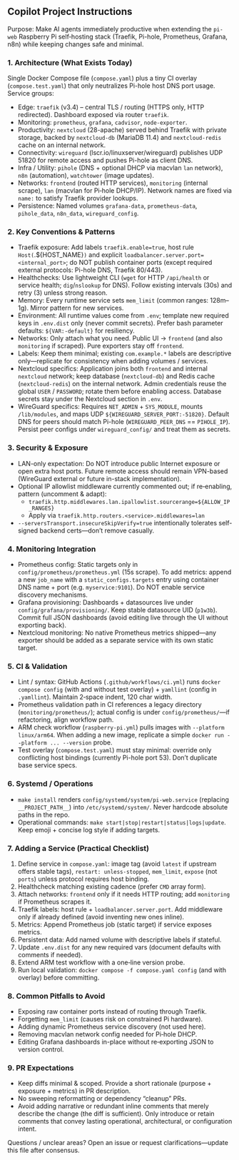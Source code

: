 ## Copilot Project Instructions

Purpose: Make AI agents immediately productive when extending the `pi-web` Raspberry Pi self‑hosting stack (Traefik, Pi-hole, Prometheus, Grafana, n8n) while keeping changes safe and minimal.

### 1. Architecture (What Exists Today)
Single Docker Compose file (`compose.yaml`) plus a tiny CI overlay (`compose.test.yaml`) that only neutralizes Pi-hole host DNS port usage. Service groups:
- Edge: `traefik` (v3.4) – central TLS / routing (HTTPS only, HTTP redirected). Dashboard exposed via router `traefik`.
- Monitoring: `prometheus`, `grafana`, `cadvisor`, `node-exporter`.
- Productivity: `nextcloud` (28-apache) served behind Traefik with private storage, backed by `nextcloud-db` (MariaDB 11.4) and `nextcloud-redis` cache on an internal network.
- Connectivity: `wireguard` (lscr.io/linuxserver/wireguard) publishes UDP 51820 for remote access and pushes Pi-hole as client DNS.
- Infra / Utility: `pihole` (DNS + optional DHCP via macvlan `lan` network), `n8n` (automation), `watchtower` (image updates).
- Networks: `frontend` (routed HTTP services), `monitoring` (internal scrape), `lan` (macvlan for Pi‑hole DHCP/IP). Network names are fixed via `name:` to satisfy Traefik provider lookups.
- Persistence: Named volumes `grafana-data`, `prometheus-data`, `pihole_data`, `n8n_data`, `wireguard_config`.

### 2. Key Conventions & Patterns
- Traefik exposure: Add labels `traefik.enable=true`, host rule `Host(`<service>.${HOST_NAME}`)` and explicit `loadbalancer.server.port=<internal_port>`; do NOT publish container ports (except required external protocols: Pi-hole DNS, Traefik 80/443).
- Healthchecks: Use lightweight CLI (`wget` for HTTP `/api/health` or service health; `dig`/`nslookup` for DNS). Follow existing intervals (30s) and retry (3) unless strong reason.
- Memory: Every runtime service sets `mem_limit` (common ranges: 128m–1g). Mirror pattern for new services.
- Environment: All runtime values come from `.env`; template new required keys in `.env.dist` only (never commit secrets). Prefer bash parameter defaults: `${VAR:-default}` for resiliency.
- Networks: Only attach what you need. Public UI -> `frontend` (and also `monitoring` if scraped). Pure exporters stay off `frontend`.
- Labels: Keep them minimal; existing `com.example.*` labels are descriptive only—replicate for consistency when adding volumes / services.
- Nextcloud specifics: Application joins both `frontend` and internal `nextcloud` network; keep database (`nextcloud-db`) and Redis cache (`nextcloud-redis`) on the internal network. Admin credentials reuse the global `USER` / `PASSWORD`; rotate them before enabling access. Database secrets stay under the Nextcloud section in `.env`.
- WireGuard specifics: Requires `NET_ADMIN` + `SYS_MODULE`, mounts `/lib/modules`, and maps UDP `${WIREGUARD_SERVER_PORT:-51820}`. Default DNS for peers should match Pi-hole (`WIREGUARD_PEER_DNS` == `PIHOLE_IP`). Persist peer configs under `wireguard_config/` and treat them as secrets.

### 3. Security & Exposure
- LAN-only expectation: Do NOT introduce public Internet exposure or open extra host ports. Future remote access should remain VPN-based (WireGuard external or future in-stack implementation).
- Optional IP allowlist middleware currently commented out; if re‑enabling, pattern (uncomment & adapt):
  - `traefik.http.middlewares.lan.ipallowlist.sourcerange=${ALLOW_IP_RANGES}`
  - Apply via `traefik.http.routers.<service>.middlewares=lan`
- `--serversTransport.insecureSkipVerify=true` intentionally tolerates self-signed backend certs—don’t remove casually.

### 4. Monitoring Integration
- Prometheus config: Static targets only in `config/prometheus/prometheus.yml` (15s scrape). To add metrics: append a new `job_name` with a `static_configs.targets` entry using container DNS name + port (e.g. `myservice:9101`). Do NOT enable service discovery mechanisms.
- Grafana provisioning: Dashboards + datasources live under `config/grafana/provisioning/`. Keep stable datasource UID (`p1w3b`). Commit full JSON dashboards (avoid editing live through the UI without exporting back).
- Nextcloud monitoring: No native Prometheus metrics shipped—any exporter should be added as a separate service with its own static target.

### 5. CI & Validation
- Lint / syntax: GitHub Actions (`.github/workflows/ci.yml`) runs `docker compose config` (with and without test overlay) + `yamllint` (config in `.yamllint`). Maintain 2‑space indent, 120 char width.
- Prometheus validation path in CI references a legacy directory (`monitoring/prometheus/`); actual config is under `config/prometheus/`—if refactoring, align workflow path.
- ARM check workflow (`raspberry-pi.yml`) pulls images with `--platform linux/arm64`. When adding a new image, replicate a simple `docker run --platform ... --version` probe.
- Test overlay (`compose.test.yaml`) must stay minimal: override only conflicting host bindings (currently Pi-hole port 53). Don’t duplicate base service specs.

### 6. Systemd / Operations
- `make install` renders `config/systemd/system/pi-web.service` (replacing `__PROJECT_PATH__`) into `/etc/systemd/system/`. Never hardcode absolute paths in the repo.
- Operational commands: `make start|stop|restart|status|logs|update`. Keep emoji + concise log style if adding targets.

### 7. Adding a Service (Practical Checklist)
1. Define service in `compose.yaml`: image tag (avoid `latest` if upstream offers stable tags), `restart: unless-stopped`, `mem_limit`, `expose` (not `ports`) unless protocol requires host binding.
2. Healthcheck matching existing cadence (prefer `CMD` array form).
3. Attach networks: `frontend` only if it needs HTTP routing; add `monitoring` if Prometheus scrapes it.
4. Traefik labels: host rule + `loadbalancer.server.port`. Add middleware only if already defined (avoid inventing new ones inline).
5. Metrics: Append Prometheus job (static target) if service exposes metrics.
6. Persistent data: Add named volume with descriptive labels if stateful.
7. Update `.env.dist` for any new required vars (document defaults with comments if needed).
8. Extend ARM test workflow with a one‑line version probe.
9. Run local validation: `docker compose -f compose.yaml config` (and with overlay) before committing.

### 8. Common Pitfalls to Avoid
- Exposing raw container ports instead of routing through Traefik.
- Forgetting `mem_limit` (causes risk on constrained Pi hardware).
- Adding dynamic Prometheus service discovery (not used here).
- Removing macvlan network config needed for Pi‑hole DHCP.
- Editing Grafana dashboards in-place without re‑exporting JSON to version control.

### 9. PR Expectations
- Keep diffs minimal & scoped. Provide a short rationale (purpose + exposure + metrics) in PR description.
- No sweeping reformatting or dependency “cleanup” PRs.
- Avoid adding narrative or redundant inline comments that merely describe the change (the diff is sufficient). Only introduce or retain comments that convey lasting operational, architectural, or configuration intent.

Questions / unclear areas? Open an issue or request clarifications—update this file after consensus.
